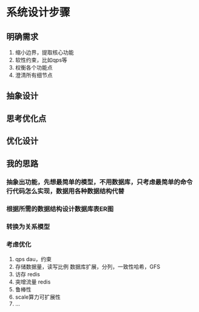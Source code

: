 # 系统设计步骤

## 明确需求

1. 缩小边界，提取核心功能
2. 软性约束，比如qps等
3. 权衡各个功能点
4. 澄清所有细节点

## 抽象设计

## 思考优化点

## 优化设计

## 我的思路

### 抽象出功能，先想最简单的模型，不用数据库，只考虑最简单的命令行代码怎么实现，数据用各种数据结构代替

### 根据所需的数据结构设计数据库表ER图

### 转换为关系模型

### 考虑优化

1. qps dau，约束
2. 存储数据量，读写比例
    数据库扩展，分列，一致性哈希，GFS
3. 访存
    redis
4. 突增流量
    redis
5. 鲁棒性
6. scale算力可扩展性
7. ...
